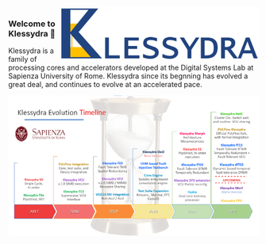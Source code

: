 <img style="float: right;" src="/res/Klessydra_Logo.png" width="400">

### Welcome to Klessydra 👋
Klessydra is a family of processing cores and accelerators developed at the Digital Systems Lab at Sapienza University of Rome.
Klessydra since its begnning has evolved a great deal, and continues to evolve at an accelerated pace.

<img style="float: right;" src="/res/Klessydra_timeline.png" width="900">
